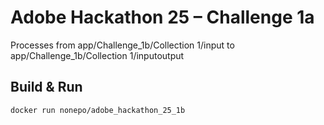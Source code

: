 # Adobe Hackathon 25 – Challenge 1a
Processes from app/Challenge_1b/Collection 1/input to app/Challenge_1b/Collection 1/inputoutput

## Build & Run
```bash
docker run nonepo/adobe_hackathon_25_1b
```
